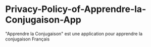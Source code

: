 # Privacy-Policy-of-Apprendre-la-Conjugaison-App
"Apprendre la Conjugaison" est une application pour apprendre la conjugaison Français
